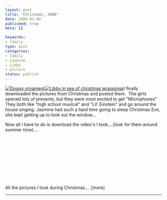 ```yaml
---
layout: post
title: "Christmas, 2008"
date: 2009-02-04
published: true
meta: {}

keywords:
- family
type: post
categories:
- family
- jasmine
- Libby
- picture
status: publish
---
```



[![Doggy ornament](http://media.eick.us/2011/05/3163647196_ac00db7f9a_m.jpg)](http://www.flickr.com/photos/19429588@N00/3163647196/ "Doggy ornament")[![Libby in sea of christmas wrappings](http://media.eick.us/2011/05/3163638750_79f68477d1_m.jpg)](http://www.flickr.com/photos/19429588@N00/3163638750/ "Libby in sea of christmas wrappings")I finally downloaded the pictures from Christmas and posted them.  The girls opened lots of presents, but they were most excited to get "Microphones"  They both like "high school musical" and "Lil' Einstein" and go around the house singing. Jasmine had such a hard time going to sleep Christmas Eve, she kept getting up to look out the window...



Now all I have to do is download the video's I took....(look for them around summer time)....



 



 



 



 



 



All the pictures I took during Christmas.... [more]



---
